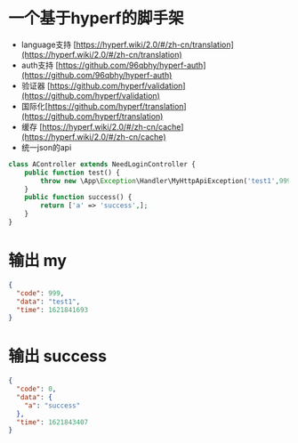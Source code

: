 # 一个基于hyperf的脚手架

* language支持 [https://hyperf.wiki/2.0/#/zh-cn/translation](https://hyperf.wiki/2.0/#/zh-cn/translation)
* auth支持 [https://github.com/96qbhy/hyperf-auth](https://github.com/96qbhy/hyperf-auth)
* 验证器 [https://github.com/hyperf/validation](https://github.com/hyperf/validation)
* 国际化[https://github.com/hyperf/translation](https://github.com/hyperf/translation) 
* 缓存 [https://hyperf.wiki/2.0/#/zh-cn/cache](https://hyperf.wiki/2.0/#/zh-cn/cache)
* 统一json的api

```php
class AController extends NeedLoginController {
    public function test() {
        throw new \App\Exception\Handler\MyHttpApiException('test1',999);
    }
    public function success() {
        return ['a' => 'success',];
    }
}
```

# 输出 my
```json
{
  "code": 999,
  "data": "test1",
  "time": 1621841693
}
```
# 输出 success
```json
{
  "code": 0,
  "data": {
    "a": "success"
  },
  "time": 1621843407
}
```
